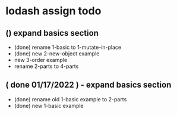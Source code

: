 # lodash assign todo

## () expand basics section
* (done) rename 1-basic to 1-mutate-in-place
* (done) new 2-new-object example
* new 3-order example
* rename 2-parts to 4-parts

## ( done 01/17/2022 ) - expand basics section
* (done) rename old 1-basic example to 2-parts
* (done) new 1-basic example